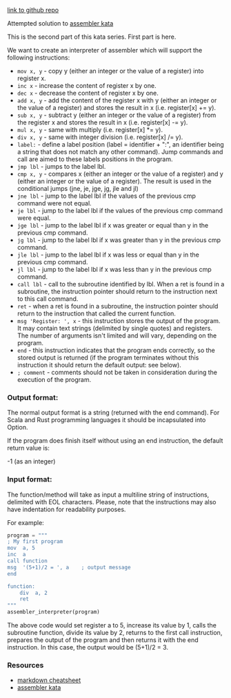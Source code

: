 [link to github repo](https://github.com/hmb38/assembler_interpreter_2_codewars)

Attempted solution to [assembler kata](https://www.codewars.com/kata/58e61f3d8ff24f774400002c/train/python)

This is the second part of this kata series. First part is here.

We want to create an interpreter of assembler which will support the following instructions:

 * `mov x, y` - copy y (either an integer or the value of a register) into register x.
 * `inc x` - increase the content of register x by one.
 * `dec x` - decrease the content of register x by one.
 * `add x, y` - add the content of the register x with y (either an integer or the value of a register) and stores the result in x (i.e. register[x] += y).
 * `sub x, y` - subtract y (either an integer or the value of a register) from the register x and stores the result in x (i.e. register[x] -= y).
 * `mul x, y` - same with multiply (i.e. register[x] *= y).
 * `div x, y` - same with integer division (i.e. register[x] /= y).
 * `label:` - define a label position (label = identifier + ":", an identifier being a string that does not match any other command). Jump commands and call are aimed to these labels positions in the program.
 * `jmp lbl` - jumps to the label lbl.
 * `cmp x, y` - compares x (either an integer or the value of a register) and y (either an integer or the value of a register). The result is used in the conditional jumps (jne, je, jge, jg, jle and jl)
 * `jne lbl` - jump to the label lbl if the values of the previous cmp command were not equal.
 * `je lbl` - jump to the label lbl if the values of the previous cmp command were equal.
 * `jge lbl` - jump to the label lbl if x was greater or equal than y in the previous cmp command.
 * `jg lbl` - jump to the label lbl if x was greater than y in the previous cmp command.
 * `jle lbl` - jump to the label lbl if x was less or equal than y in the previous cmp command.
 * `jl lbl` - jump to the label lbl if x was less than y in the previous cmp command.
 * `call lbl` - call to the subroutine identified by lbl. When a ret is found in a subroutine, the instruction pointer should return to the instruction next to this call command.
 * `ret` - when a ret is found in a subroutine, the instruction pointer should return to the instruction that called the current function.
 * `msg 'Register: ', x` - this instruction stores the output of the program. It may contain text strings (delimited by single quotes) and registers. The number of arguments isn't limited and will vary, depending on the program.
 * `end` - this instruction indicates that the program ends correctly, so the stored output is returned (if the program terminates without this instruction it should return the default output: see below).
 * `; comment` - comments should not be taken in consideration during the execution of the program.

### Output format:
The normal output format is a string (returned with the end command). For Scala and Rust programming languages it should be incapsulated into Option.

If the program does finish itself without using an end instruction, the default return value is:

-1 (as an integer)

### Input format:
The function/method will take as input a multiline string of instructions, delimited with EOL characters. Please, note that the instructions may also have indentation for readability purposes.

For example:
```python
program = """
; My first program
mov  a, 5
inc  a
call function
msg  '(5+1)/2 = ', a    ; output message
end

function:
    div  a, 2
    ret
"""
assembler_interpreter(program)
```
The above code would set register a to 5, increase its value by 1, calls the subroutine function, divide its value by 2, returns to the first call instruction, prepares the output of the program and then returns it with the end instruction. In this case, the output would be (5+1)/2 = 3.

### Resources 

 * [markdown cheatsheet](https://github.com/adam-p/markdown-here/wiki/Markdown-Cheatsheet)
 * [assembler kata](https://www.codewars.com/kata/58e61f3d8ff24f774400002c/train/python)
